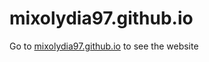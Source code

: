 # mixolydia97.github.io
Go to [mixolydia97.github.io](http://mixolydia97.github.io) to see the website
